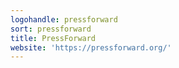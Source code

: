 ```yaml
---
logohandle: pressforward
sort: pressforward
title: PressForward
website: 'https://pressforward.org/'
---
```


